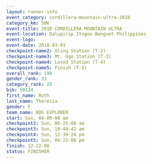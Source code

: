 ```yaml
---
layout: runner-info 
event_category: cordillera-mountain-ultra-2018 
category_km: 50K 
event-title: 2018 CORDILLERA MOUNTAIN ULTRA 
event-location: Dalupirip Itogon Benguet Philippines 
event-logo: 
event-date: 2018-03-03 
checkpoint-name2: Oling Station (T-2) 
checkpoint-name3: Mt. Ugo Station (T-3) 
checkpoint-name4: Lusod Station (T-4) 
checkpoint-name5: Finish (T-5) 
overall_rank: 199
gender_rank: 33
category_rank: 25
bib: 50134
first_name: Ruth
last_name: Theresia
gender: F
team_name: BDG EXPLORER
start: Sun, 04-00-00 am
checkpoint2: Sun, 06-25-08 am
checkpoint3: Sun, 10-44-42 am
checkpoint4: Sun, 12-39-24 pm
checkpoint5: Sun, 04-22-08 pm
finish: 12-22-08
status: FINISHER
---
```

